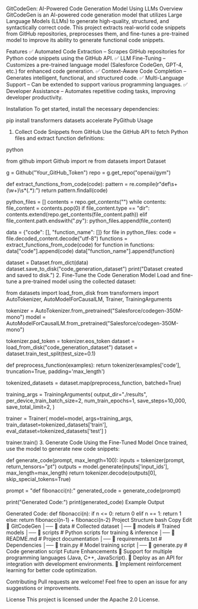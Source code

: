 GitCodeGen: AI-Powered Code Generation Model Using LLMs
Overview
GitCodeGen is an AI-powered code generation model that utilizes Large Language Models (LLMs) to generate high-quality, structured, and syntactically correct code. This project extracts real-world code snippets from GitHub repositories, preprocesses them, and fine-tunes a pre-trained model to improve its ability to generate functional code snippets.

Features
✅ Automated Code Extraction – Scrapes GitHub repositories for Python code snippets using the GitHub API.
✅ LLM Fine-Tuning – Customizes a pre-trained language model (Salesforce CodeGen, GPT-4, etc.) for enhanced code generation.
✅ Context-Aware Code Completion – Generates intelligent, functional, and structured code.
✅ Multi-Language Support – Can be extended to support various programming languages.
✅ Developer Assistance – Automates repetitive coding tasks, improving developer productivity.

Installation
To get started, install the necessary dependencies:


pip install transformers datasets accelerate PyGithub
Usage
1. Collect Code Snippets from GitHub
Use the GitHub API to fetch Python files and extract function definitions:

python

from github import Github
import re
from datasets import Dataset

g = Github("Your_GitHub_Token")
repo = g.get_repo("openai/gym")

def extract_functions_from_code(code):
    pattern = re.compile(r"def\s+(\w+)\s*\(.*\):")
    return pattern.findall(code)

python_files = []
contents = repo.get_contents("")
while contents:
    file_content = contents.pop(0)
    if file_content.type == "dir":
        contents.extend(repo.get_contents(file_content.path))
    elif file_content.path.endswith(".py"):
        python_files.append(file_content)

data = {"code": [], "function_name": []}
for file in python_files:
    code = file.decoded_content.decode("utf-8")
    functions = extract_functions_from_code(code)
    for function in functions:
        data["code"].append(code)
        data["function_name"].append(function)

dataset = Dataset.from_dict(data)
dataset.save_to_disk("code_generation_dataset")
print("Dataset created and saved to disk.")
2. Fine-Tune the Code Generation Model
Load and fine-tune a pre-trained model using the collected dataset:


from datasets import load_from_disk
from transformers import AutoTokenizer, AutoModelForCausalLM, Trainer, TrainingArguments

tokenizer = AutoTokenizer.from_pretrained("Salesforce/codegen-350M-mono")
model = AutoModelForCausalLM.from_pretrained("Salesforce/codegen-350M-mono")

tokenizer.pad_token = tokenizer.eos_token
dataset = load_from_disk("code_generation_dataset")
dataset = dataset.train_test_split(test_size=0.1)

def preprocess_function(examples):
    return tokenizer(examples['code'], truncation=True, padding='max_length')

tokenized_datasets = dataset.map(preprocess_function, batched=True)

training_args = TrainingArguments(
    output_dir="./results",
    per_device_train_batch_size=2,
    num_train_epochs=1,
    save_steps=10_000,
    save_total_limit=2,
)

trainer = Trainer(
    model=model,
    args=training_args,
    train_dataset=tokenized_datasets['train'],
    eval_dataset=tokenized_datasets['test']
)

trainer.train()
3. Generate Code Using the Fine-Tuned Model
Once trained, use the model to generate new code snippets:


def generate_code(prompt, max_length=100):
    inputs = tokenizer(prompt, return_tensors="pt")
    outputs = model.generate(inputs['input_ids'], max_length=max_length)
    return tokenizer.decode(outputs[0], skip_special_tokens=True)

prompt = "def fibonacci(n):"
generated_code = generate_code(prompt)

print("Generated Code:")
print(generated_code)
Example Output

Generated Code:
def fibonacci(n):
    if n <= 0:
        return 0
    elif n == 1:
        return 1
    else:
        return fibonacci(n-1) + fibonacci(n-2)
Project Structure
bash
Copy
Edit
📂 GitCodeGen
│── 📁 data                # Collected dataset
│── 📁 models              # Trained models
│── 📁 scripts             # Python scripts for training & inference
│── 📄 README.md           # Project documentation
│── 📄 requirements.txt    # Dependencies
│── 📄 train.py            # Model training script
│── 📄 generate.py         # Code generation script
Future Enhancements
🚀 Support for multiple programming languages (Java, C++, JavaScript).
🚀 Deploy as an API for integration with development environments.
🚀 Implement reinforcement learning for better code optimization.

Contributing
Pull requests are welcome! Feel free to open an issue for any suggestions or improvements.

License
This project is licensed under the Apache 2.0 License.

